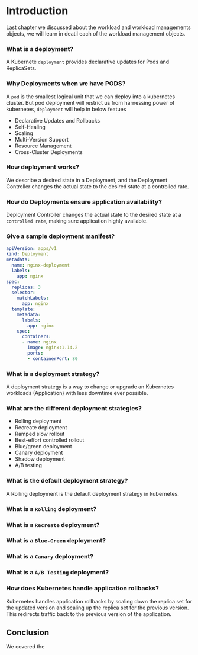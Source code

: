 # Introduction 
Last chapter we discussed about the workload and workload managements objects, we will learn in deatil each of the workload management objects.

### What is a deployment?
A Kubernete `deployment` provides declarative updates for Pods and ReplicaSets.

### Why Deployments when we have PODS?
A `pod` is the smallest logical unit that we can deploy into a kubernetes cluster. But pod deployment will restrict us from harnessing power of kubernetes, `deployment` will help in below featues
* Declarative Updates and Rollbacks
* Self-Healing
* Scaling
* Multi-Version Support
* Resource Management
* Cross-Cluster Deployments

### How deployment works?
We describe a desired state in a Deployment, and the Deployment Controller changes the actual state to the desired state at a controlled rate.

### How do Deployments ensure application availability?
Deployment Controller changes the actual state to the desired state at a `controlled rate`, making sure application highly available.

### Give a sample deployment manifest?
```yaml
apiVersion: apps/v1
kind: Deployment
metadata:
  name: nginx-deployment
  labels:
    app: nginx
spec:
  replicas: 3
  selector:
    matchLabels:
      app: nginx
  template:
    metadata:
      labels:
        app: nginx
    spec:
      containers:
      - name: nginx
        image: nginx:1.14.2
        ports:
        - containerPort: 80
```

### What is a deployment strategy?
A deployment strategy is a way to change or upgrade an Kubernetes workloads (Application) with less downtime ever possible.

### What are the different deployment strategies?
* Rolling deployment
* Recreate deployment
* Ramped slow rollout
* Best-effort controlled rollout
* Blue/green deployment
* Canary deployment
* Shadow deployment
* A/B testing

### What is the default deployment strategy?
A Rolling deployment is the default deployment strategy in kubernetes.

### What is a `Rolling` deployment?

### What is a `Recreate` deployment?
### What is a `Blue-Green` deployment?
### What is a `Canary` deployment?
### What is a `A/B Testing` deployment?





### How does Kubernetes handle application rollbacks?
Kubernetes handles application rollbacks by scaling down the replica set for the updated version and scaling up the replica set for the previous version. This redirects traffic back to the previous version of the application.

## Conclusion
We covered the